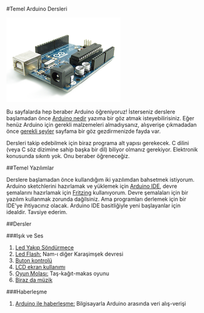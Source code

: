 #Temel Arduino Dersleri

![image](https://github.com/wizofwor/arduino/blob/master/arduino-uno.png?raw=true)

Bu sayfalarda hep beraber Arduino öğreniyoruz! İsterseniz derslere başlamadan önce [Arduino nedir][1] yazıma bir göz atmak isteyebilirisiniz. Eğer henüz Arduino için gerekli malzemeleri almadıysanız, alışverişe çıkmadadan önce [gerekli şeyler][2] sayfama bir göz gezdirmenizde fayda var.

Dersleri takip edebilmek için biraz programa alt yapısı gerekecek. C dilini (veya C söz dizimine sahip başka bir dil) biliyor olmanız gerekiyor. Elektronik konusunda sıkıntı yok. Onu beraber öğreneceğiz.

[1]: http://https://github.com/wizofwor/arduino/tree/master/arduino-nedir.md "Arduino nedir?"
[2]: https://github.com/wizofwor/arduino/blob/master/gerekli-seyler.md "Gerekli şeyler"

##Temel Yazılımlar

Derslere başlamadan önce kullandığım iki yazılımdan bahsetmek istiyorum. Arduino sketchlerini hazırlamak ve yüklemek için [Arduino IDE][2], devre şemalarını hazırlamak için [Fritzing][2] kullanıyorum. Devre şemalaları için bir yazılım kullanmak zorunda dağilsiniz. Ama programları derlemek için bir IDE'ye ihtiyacınız olacak. Arduino IDE basitliğiyle yeni başlayanlar için idealdir. Tavsiye ederim.

[1]: http://www.arduino.cc/en/main/Software
[2]: http://fritzing.org/home/

##Dersler

###Işık ve Ses

1. [Led Yakıp Söndürmece][1]
2. [Led Flash:][2] Nam-ı diğer Karaşimşek devresi
3. [Buton kontrolü][3]
5. [LCD ekran kullanımı][5]
6. [Oyun Molası:][6] Taş-kağıt-makas oyunu
7. [Biraz da müzik][7]

[1]:https://github.com/wizofwor/arduino/tree/master/101-led-yakip-sondurmece
[2]:https://github.com/wizofwor/arduino/tree/master/102-led-flash
[3]:https://github.com/wizofwor/arduino/tree/master/103-button
[5]:https://github.com/wizofwor/arduino/tree/master/105-LCD-ekran-kullanimi
[6]:https://github.com/wizofwor/arduino/tree/master/106-Tas-Kagit-Makas
[7]:https://github.com/wizofwor/arduino/tree/master/107-biraz-da-muzik

###Haberleşme

1. [Arduino ile haberleşme:][1] Bilgisayarla Arduino arasında veri alış-verişi

[1]:https://github.com/wizofwor/arduino/tree/master/301-haberlesme